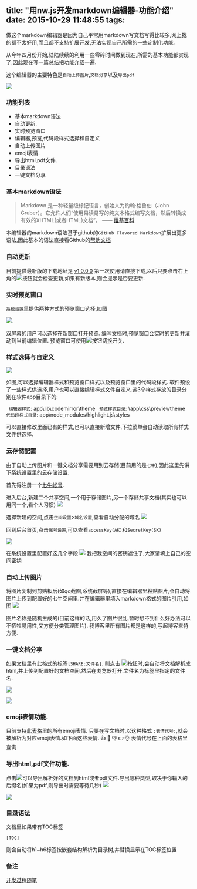 title: "用nw.js开发markdown编辑器-功能介绍"
date: 2015-10-29 11:48:55
tags:
---

做这个markdown编辑器是因为自己平常用markdown写文档写得比较多,网上找的都不太好用,而且都不支持扩展开发,无法实现自己所需的一些定制化功能.


从今年四月份开始,陆陆续续的利用一些零碎时间做到现在,所需的基本功能都实现了,因此现在写一篇总结把功能介绍一遍.

这个编辑器的主要特色是`自动上传图片`,`文档分享`以及`导出pdf`

![](http://7ximoo.com1.z0.glb.clouddn.com/ye03atv1o84u09mbkby4s8jrio.png)

### 功能列表

* 基本markdown语法
* 自动更新.
* 实时预览窗口
* 编辑器,预览,代码段样式选择和自定义
* 自动上传图片
* emoji表情.
* 导出html,pdf文件.
* 目录语法
* 一键文档分享

### 基本markdown语法
> Markdown 是一种轻量级标记语言，创始人为约翰·格鲁伯（John Gruber）。它允许人们“使用易读易写的纯文本格式编写文档，然后转换成有效的XHTML(或者HTML)文档”。    —— [维基百科](https://zh.wikipedia.org/wiki/Markdown)


本编辑器的markdown语法基于github的`GitHub Flavored Markdown`扩展出更多语法,因此基本的语法直接看Github的[帮助文档](https://help.github.com/articles/github-flavored-markdown/)

### 自动更新
目前提供最新版的下载地址是 [v1.0.0.0](http://pan.baidu.com/s/1eQEw1Wm)
第一次使用请直接下载,以后只要点击右上角的![](http://7ximoo.com1.z0.glb.clouddn.com/3dc6nzg54kne9wrbto19lonp3z.png)按钮就会检查更新,如果有新版本,则会提示是否要更新.

### 实时预览窗口
`系统设置`里提供两种方式的预览窗口选择,如图

![](http://7ximoo.com1.z0.glb.clouddn.com/uanc9uxdlutmx65nmelfhxpy9o.png). 

双屏幕的用户可以选择在新窗口打开预览. 编写文档时,预览窗口会实时的更新并滚动到当前编辑位置.
预览窗口可使用![](http://7ximoo.com1.z0.glb.clouddn.com/icf4n6qvrttkewasrrv22sq4u0.png)按钮切换开关.
### 样式选择与自定义
![](http://7ximoo.com1.z0.glb.clouddn.com/0bx09pxux1q69vcw0b5yhuqgax.png)

如图,可以选择编辑器样式和预览窗口样式以及预览窗口里的代码段样式.
软件预设了一些样式供选择,用户也可以直接编辑样式文件自定义.这3个样式存放的目录分别在软件app目录下的:

` 编辑器样式`: app\lib\codemirror\theme
` 预览样式目录`: \app\css\previewtheme
`代码段样式目录`: app\node_modules\highlight.js\styles

可以直接修改里面已有的样式,也可以直接新增文件,下拉菜单会自动读取所有样式文件供选择.

### 云存储配置
由于自动上传图片和一键文档分享需要用到云存储(目前用的是`七牛`),因此这里先讲下系统设置里的云存储设置.

首先得注册一个[七牛帐号](http://www.qiniu.com/).

进入后台,新建二个共享空间,一个用于存储图片,另一个存储共享文档(其实也可以用同一个,看个人习惯)
![](http://7ximoo.com1.z0.glb.clouddn.com/z1gu22y4uqnf8iae1m7fygvptx.png)

选择新建的空间,点击`空间设置`>`域名设置`,查看自动分配的域名
![](http://7ximoo.com1.z0.glb.clouddn.com/pby78cgpeaa1c41w4n2d2v5vlh.png)

回到后台首页,点击`账号设置`,可以查看`accessKey(AK)`和`SecretKey(SK)`

![](http://7ximoo.com1.z0.glb.clouddn.com/q2eqjgnuof5ka3x6pygd2h23s1.png)

在系统设置里配置好这几个字段
![](http://7ximoo.com1.z0.glb.clouddn.com/yiww9xyyyg944k6cvugncavhrg.png)
我把我空间的密钥遮住了,大家请填上自己的空间密钥

### 自动上传图片
将图片复制到剪贴板后(如qq截图,系统截屏等),直接在编辑器里粘贴图片,会自动将图片上传到配置好的七牛空间里.并在编辑器里填入markdown格式的图片引用,如图
![](http://7ximoo.com1.z0.glb.clouddn.com/g7dq1k4r8zx5h5j3qbfg4tpt4k.png)

图片名称是随机生成的(目前这样的话,用久了图片很乱,暂时想不到什么好办法可以不牺牲易用性,又方便分类管理图片).
我博客里所有图片都是这样的,写起博客来特方便.

### 一键文档分享
如果文档里有此格式的标签`[SHARE:文件名]`. 
则点击 ![](http://7ximoo.com1.z0.glb.clouddn.com/zov4s5ezjf25uvkenxe0v8dnjc.png)按钮时,会自动将文档解析成html,并上传到配置好的文档空间,然后在浏览器打开.文件名为标签里指定的文件名.

![](http://7ximoo.com1.z0.glb.clouddn.com/t81uqybwykmg3es8d6i9p8kw3i.png)

![](http://7ximoo.com1.z0.glb.clouddn.com/f3gxhwkyejj7nulkimp0z2kv5c.png)

### emoji表情功能.
目前支持[此表格](http://www.emoji-cheat-sheet.com/)里的所有emoji表情.
只要在写文档时,以这种格式 `:表情代号:`,就会被解析为对应emoji表情.如下面这些表情.
:+1: :shit: :-1: :point_right::ok_hand:
表情代号在上面的表格里查询

### 导出html,pdf文件功能.
点击![](http://7ximoo.com1.z0.glb.clouddn.com/6b1fob7kipjsjkcfgup3juqvyr.png)可以导出解析好的文档到html或者pdf文件.导出哪种类型,取决于你输入的后缀名(如果为pdf,则导出时需要等待几秒)
![](http://7ximoo.com1.z0.glb.clouddn.com/innvyknr1yno26znmsyri4yig4.png)

![](http://7ximoo.com1.z0.glb.clouddn.com/zr9vm4m9c852kg9zm0959daemi.png)

### 目录语法
文档里如果带有TOC标签
```
[TOC]
```
则会自动将h1~h6标签按嵌套结构解析为目录树,并替换显示在TOC标签位置

### 备注
[开发过程随笔](http://www.cnblogs.com/honghongming/)